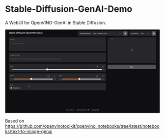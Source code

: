 # Stable-Diffusion-GenAI-Demo
A WebUI for OpenVINO-GenAI in Stable Diffusion.

![demo](demo.png)

Based on https://github.com/openvinotoolkit/openvino_notebooks/tree/latest/notebooks/text-to-image-genai
